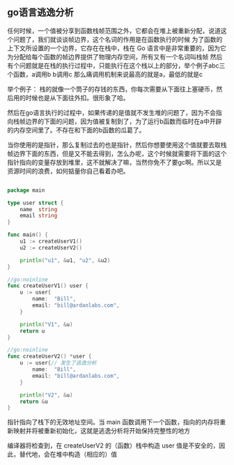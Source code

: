 ## go语言逃逸分析

任何时候，一个值被分享到函数栈帧范围之外，它都会在堆上被重新分配，说道这个问题了，我们就谈谈帧边界，这个名词的作用是在函数执行的时候
为了函数的上下文所设置的一个边界，它存在在栈中，栈在 Go 语言中是非常重要的，因为它为分配给每个函数的帧边界提供了物理内存空间，所有又有一个名词叫栈帧
然后有个问题就是在栈的执行过程中，只能执行在这个栈以上的部分，举个例子abc三个函数，a调用b b调用c 那么痛调用机制来说最高的就是a，最低的就是c

举个例子：
栈的就像一个筒子的存钱的东西，你每次需要从下面往上塞硬币，然后用的时候也是从下面往外扣。很形象了哈。

然后在go语言执行的过程中，如果传递的是值就不发生堆的问题了，因为不会指向栈帧边界的下面的问题，因为值被复制到了，为了运行b函数而临时在a中开辟的内存空间里了。不存在和下面的b函数的瓜葛了。

当你使用的是指针，那么复制过去的也是指针，然后你想要使用这个值就要去取栈帧边界下面的东西，但是又不能去得到，怎么办呢，这个时候就需要将下面的这个指针指向的变量存放到堆里，这不就解决了嘛，当然你免不了要gc啊。所以又是资源时间的浪费，如何掂量你自己看着办吧。

```go

package main

type user struct {
    name  string
    email string
}

func main() {
    u1 := createUserV1()
    u2 := createUserV2()

    println("u1", &u1, "u2", &u2)
}

//go:noinline
func createUserV1() user {
    u := user{
        name:  "Bill",
        email: "bill@ardanlabs.com",
    }

    println("V1", &u)
    return u
}

//go:noinline
func createUserV2() *user {
    u := user{// 发生了逃逸分析
        name:  "Bill",
        email: "bill@ardanlabs.com",
    }

    println("V2", &u)
    return &u
}
```

指针指向了栈下的无效地址空间。当 main 函数调用下一个函数，指向的内存将重新映射并将被重新初始化，这就是逃逸分析将开始保持完整性的地方

编译器将检查到，在 createUserV2 的（函数）栈中构造 user 值是不安全的，因此，替代地，会在堆中构造（相应的）值
